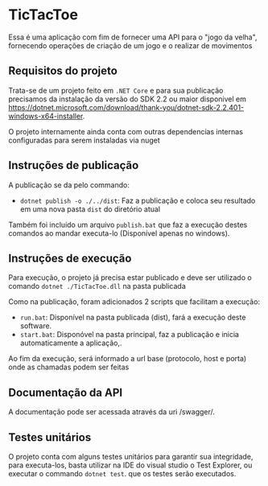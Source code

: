 # TicTacToe

Essa é uma aplicação com fim de fornecer uma API para o "jogo da velha", 
fornecendo operações de criação de um jogo e o realizar de movimentos

## Requisitos do projeto

Trata-se de um projeto feito em `.NET Core` e para sua publicação precisamos da instalação 
da versão do SDK 2.2 ou maior disponivel em https://dotnet.microsoft.com/download/thank-you/dotnet-sdk-2.2.401-windows-x64-installer.

O projeto internamente ainda conta com outras dependencias internas configuradas para serem instaladas via nuget

## Instruções de publicação

A publicação se da pelo commando:

- `dotnet publish -o ./../dist`: Faz a publicação e coloca seu resultado em uma nova pasta `dist` do diretório atual

Também foi incluido um arquivo `publish.bat` que faz a execução destes comandos ao mandar executa-lo (Disponível apenas no windows). 

## Instruções de execução

Para execução, o projeto já precisa estar publicado e deve ser utilizado o comando `dotnet ./TicTacToe.dll` na pasta publicada

Como na publicação, foram adicionados 2 scripts que facilitam a execução:

- `run.bat`: Disponível na pasta publicada (dist), fará a execução deste software.
- `start.bat`: Disponóvel na pasta principal, faz a publicação e inicia automaticamente a aplicação,.

Ao fim da execução, será informado a url base (protocolo, host e porta) onde as chamadas podem ser feitas 

## Documentação da API

A documentação pode ser acessada através da uri /swagger/. 

## Testes unitários

O projeto conta com alguns testes unitários para garantir sua integridade, para executa-los, basta utilizar na IDE do visual studio o Test Explorer, ou executar o commando `dotnet test`. que os testes serão executados.
